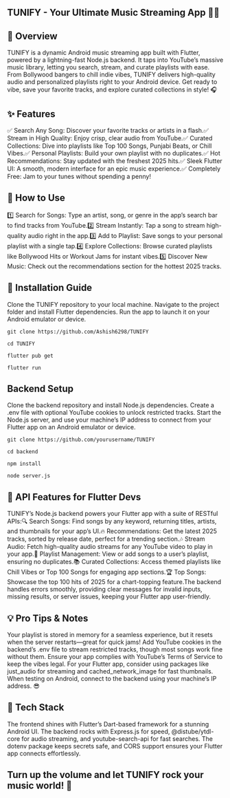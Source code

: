 
## TUNIFY - Your Ultimate Music Streaming App 🎵🚀

## 📌 Overview
TUNIFY is a dynamic Android music streaming app built with Flutter, powered by a lightning-fast Node.js backend. It taps into YouTube’s massive music library, letting you search, stream, and curate playlists with ease. From Bollywood bangers to chill indie vibes, TUNIFY delivers high-quality audio and personalized playlists right to your Android device. Get ready to vibe, save your favorite tracks, and explore curated collections in style! 🎧  

## ✨ Features
✅ Search Any Song: Discover your favorite tracks or artists in a flash.✅ Stream in High Quality: Enjoy crisp, clear audio from YouTube.✅ Curated Collections: Dive into playlists like Top 100 Songs, Punjabi Beats, or Chill Vibes.✅ Personal Playlists: Build your own playlist with no duplicates.✅ Hot Recommendations: Stay updated with the freshest 2025 hits.✅ Sleek Flutter UI: A smooth, modern interface for an epic music experience.✅ Completely Free: Jam to your tunes without spending a penny!  


## 🚀 How to Use
1️⃣ Search for Songs: Type an artist, song, or genre in the app’s search bar to find tracks from YouTube.2️⃣ Stream Instantly: Tap a song to stream high-quality audio right in the app.3️⃣ Add to Playlist: Save songs to your personal playlist with a single tap.4️⃣ Explore Collections: Browse curated playlists like Bollywood Hits or Workout Jams for instant vibes.5️⃣ Discover New Music: Check out the recommendations section for the hottest 2025 tracks.  

## 🔧 Installation Guide

Clone the TUNIFY repository to your local machine. Navigate to the project folder and install Flutter dependencies. Run the app to launch it on your Android emulator or device.  
```
git clone https://github.com/Ashish6298/TUNIFY
```
    cd TUNIFY
```
flutter pub get
```
    flutter run

## Backend Setup

Clone the backend repository and install Node.js dependencies. Create a .env file with optional YouTube cookies to unlock restricted tracks. Start the Node.js server, and use your machine’s IP address to connect from your Flutter app on an Android emulator or device.  
```
git clone https://github.com/yourusername/TUNIFY
```
    cd backend
```
npm install
```
    node server.js


## 🎤 API Features for Flutter Devs
TUNIFY’s Node.js backend powers your Flutter app with a suite of RESTful APIs:🔍 Search Songs: Find songs by any keyword, returning titles, artists, and thumbnails for your app’s UI.🔥 Recommendations: Get the latest 2025 tracks, sorted by release date, perfect for a trending section.🎶 Stream Audio: Fetch high-quality audio streams for any YouTube video to play in your app.📜 Playlist Management: View or add songs to a user’s playlist, ensuring no duplicates.📚 Curated Collections: Access themed playlists like Chill Vibes or Top 100 Songs for engaging app sections.🏆 Top Songs: Showcase the top 100 hits of 2025 for a chart-topping feature.The backend handles errors smoothly, providing clear messages for invalid inputs, missing results, or server issues, keeping your Flutter app user-friendly.  

## 💡 Pro Tips & Notes
Your playlist is stored in memory for a seamless experience, but it resets when the server restarts—great for quick jams! Add YouTube cookies in the backend’s .env file to stream restricted tracks, though most songs work fine without them. Ensure your app complies with YouTube’s Terms of Service to keep the vibes legal. For your Flutter app, consider using packages like just_audio for streaming and cached_network_image for fast thumbnails. When testing on Android, connect to the backend using your machine’s IP address. 😎  

## 🧰 Tech Stack
The frontend shines with Flutter’s Dart-based framework for a stunning Android UI. The backend rocks with Express.js for speed, @distube/ytdl-core for audio streaming, and youtube-search-api for fast searches. The dotenv package keeps secrets safe, and CORS support ensures your Flutter app connects effortlessly.  

## Turn up the volume and let TUNIFY rock your music world! 🎵
